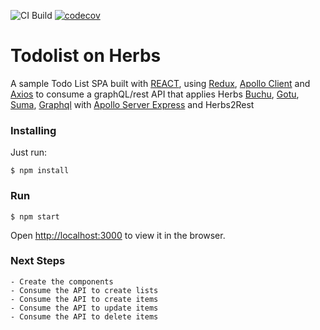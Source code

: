 ![CI Build](https://github.com/herbsjs/todolist-on-herbs/workflows/Node.js%20CI/badge.svg) [![codecov](https://codecov.io/gh/herbsjs/todolist-on-herbs/branch/master/graph/badge.svg)](https://codecov.io/gh/herbsjs/todolist-on-herbs)

# Todolist on Herbs
A sample Todo List SPA built with [REACT](https://reactjs.org/), using [Redux](https://redux.js.org/), [Apollo Client](https://github.com/apollographql/apollo-client) and [Axios](https://github.com/axios/axios) to consume a graphQL/rest API that applies Herbs [Buchu](https://github.com/herbsjs/buchu), [Gotu](https://github.com/herbsjs/gotu), [Suma](https://github.com/herbsjs/suma), [Graphql](https://github.com/graphql/graphql-js) with [Apollo Server Express](https://github.com/apollographql/apollo-server/tree/master/packages/apollo-server-express) and Herbs2Rest

### Installing

  Just run:

    $ npm install

### Run
    $ npm start

Open [http://localhost:3000](http://localhost:3000) to view it in the browser.



### Next Steps
    - Create the components
    - Consume the API to create lists
    - Consume the API to create items
    - Consume the API to update items
    - Consume the API to delete items
